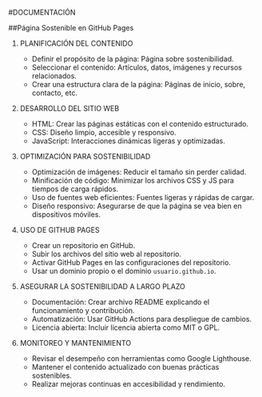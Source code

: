 #DOCUMENTACIÓN
                        
##Página Sostenible en GitHub Pages             


1. PLANIFICACIÓN DEL CONTENIDO
   - Definir el propósito de la página: Página sobre sostenibilidad.
   - Seleccionar el contenido: Artículos, datos, imágenes y recursos relacionados.
   - Crear una estructura clara de la página: Páginas de inicio, sobre, contacto, etc.

2. DESARROLLO DEL SITIO WEB
   - HTML: Crear las páginas estáticas con el contenido estructurado.
   - CSS: Diseño limpio, accesible y responsivo.
   - JavaScript: Interacciones dinámicas ligeras y optimizadas.

3. OPTIMIZACIÓN PARA SOSTENIBILIDAD
   - Optimización de imágenes: Reducir el tamaño sin perder calidad.
   - Minificación de código: Minimizar los archivos CSS y JS para tiempos de carga rápidos.
   - Uso de fuentes web eficientes: Fuentes ligeras y rápidas de cargar.
   - Diseño responsivo: Asegurarse de que la página se vea bien en dispositivos móviles.

4. USO DE GITHUB PAGES
   - Crear un repositorio en GitHub.
   - Subir los archivos del sitio web al repositorio.
   - Activar GitHub Pages en las configuraciones del repositorio.
   - Usar un dominio propio o el dominio `usuario.github.io`.

5. ASEGURAR LA SOSTENIBILIDAD A LARGO PLAZO
   - Documentación: Crear archivo README explicando el funcionamiento y contribución.
   - Automatización: Usar GitHub Actions para despliegue de cambios.
   - Licencia abierta: Incluir licencia abierta como MIT o GPL.

6. MONITOREO Y MANTENIMIENTO
   - Revisar el desempeño con herramientas como Google Lighthouse.
   - Mantener el contenido actualizado con buenas prácticas sostenibles.
   - Realizar mejoras continuas en accesibilidad y rendimiento.



